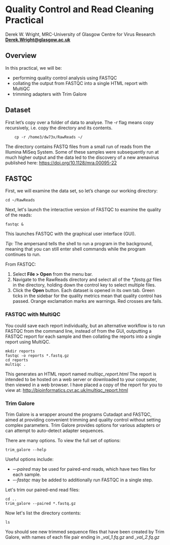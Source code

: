 # Quality Control and Read Cleaning Practical
Derek W. Wright, MRC-University of Glasgow Centre for Virus Research
[**Derek.Wright@glasgow.ac.uk**](mailto:Derek.Wright@glasgow.ac.uk)

## Overview
In this practical, we will be: 
- performing quality control analysis using FASTQC
- collating the output from FASTQC into a single HTML report with MultiQC
- trimming adapters with Trim Galore

## Dataset
First let’s copy over a folder of data to analyse.
The *-r* flag means copy recursively, i.e. copy the directory and its contents.
```
    cp -r /home3/dw73x/RawReads ~/ 
```
The directory contains FASTQ files from a small run of reads from the Illumina MiSeq System. Some of these samples were subsequently run at much higher output and the data led to the discovery of a new arenavirus published here:
<https://doi.org/10.1128/mra.00095-22>

## FASTQC
First, we will examine the data set, so let’s change our working directory:
```
cd ~/RawReads
```
Next, let's launch the interactive version of FASTQC to examine the quality of the reads:
```
fastqc &
```
This launches FASTQC with the graphical user interface (GUI). 

*Tip:* The ampersand tells the shell to run a program in the background, meaning that you can still enter shell commands while the program continues to run.

From FASTQC:	
1. Select **File > Open** from the menu bar.
1. Navigate to the RawReads directory and select all of the *\*.fastq.gz* files in the directory, holding down the control key to select multiple files.
1. Click the **Open** button.
Each dataset is opened in its own tab. Green ticks in the sidebar for the quality metrics mean that quality control has passed. Orange exclamation marks are warnings. Red crosses are fails.

### FASTQC with MultiQC
You could save each report individually, but an alternative workflow is to run FASTQC from the command line, instead of from the GUI, outputting a FASTQC report for each sample and then collating the reports into a single report using MultiQC.
```
mkdir reports
fastqc -o reports *.fastq.gz
cd reports
multiqc .
```
This generates an HTML report named *multiqc\_report.html*
The report is intended to be hosted on a web server or downloaded to your computer, then viewed in a web browser. 
I have placed a copy of the report for you to view at:
<http://bioinformatics.cvr.ac.uk/multiqc_report.html>

### Trim Galore
Trim Galore is a wrapper around the programs Cutadapt and FASTQC, aimed at providing convenient trimming and quality control without setting complex parameters. 
Trim Galore provides options for various adapters or can attempt to auto-detect adapter sequences. 

There are many options. To view the full set of options:
```
trim_galore --help
```
Useful options include:
- *–-paired* may be used for paired-end reads, which have two files for each sample. 
- *–-fastqc* may be added to additionally run FASTQC in a single step.

Let's trim our paired-end read files:
```
cd ..
trim_galore --paired *.fastq.gz
```
Now let's list the directory contents:
```
ls
```
You should see new trimmed sequence files that have been created by Trim Galore, with names of each file pair ending in  *_val_1.fq.gz* and *_val_2.fq.gz*
